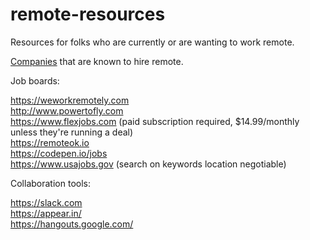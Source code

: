 # remote-resources
Resources for folks who are currently or are wanting to work remote.  
  

[Companies](https://github.com/jessicard/remote-jobs) that are known to hire remote.

Job boards:

https://weworkremotely.com  
http://www.powertofly.com  
https://www.flexjobs.com (paid subscription required, $14.99/monthly unless they're running a deal)  
https://remoteok.io  
https://codepen.io/jobs  
https://www.usajobs.gov (search on keywords location negotiable)


Collaboration tools:

https://slack.com  
https://appear.in/  
https://hangouts.google.com/
